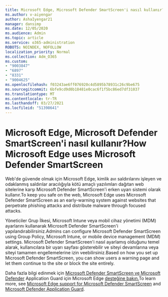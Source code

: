```yaml
---
title: Microsoft Edge, Microsoft Defender SmartScreen'i nasıl kullanır?
ms.author: v-aiyengar
author: AshaIyengar21
manager: dansimp
ms.date: 12/05/2020
ms.audience: Admin
ms.topic: article
ms.service: o365-administration
ROBOTS: NOINDEX, NOFOLLOW
localization_priority: Normal
ms.collection: Adm_O365
ms.custom:
- "9003847"
- "6897"
- "8331"
- "9004625"
ms.openlocfilehash: f03243ae6ff076920c4d5895b78931c26c9be675
ms.sourcegitcommit: 6bfe9cd9d0b18481e0cac6f1f5bc86ed7df31037
ms.translationtype: MT
ms.contentlocale: tr-TR
ms.lasthandoff: 03/27/2021
ms.locfileid: "51398641"
---
```

# <a name="how-microsoft-edge-uses-microsoft-defender-smartscreen"></a><span data-ttu-id="b6240-102">Microsoft Edge, Microsoft Defender SmartScreen'i nasıl kullanır?</span><span class="sxs-lookup"><span data-stu-id="b6240-102">How Microsoft Edge uses Microsoft Defender SmartScreen</span></span>

<span data-ttu-id="b6240-103">Web'de güvende olmak için Microsoft Edge, kimlik avı saldırılarını işleyen ve odaklanmış saldırılar aracılığıyla kötü amaçlı yazılımları dağıtan web sitelerine karşı Microsoft Defender SmartScreen'i erken uyarı sistemi olarak kullanır.</span><span class="sxs-lookup"><span data-stu-id="b6240-103">To keep you safe on the web, Microsoft Edge uses Microsoft Defender SmartScreen as an early-warning system against websites that perpetrate phishing attacks and distribute malware through focused attacks.</span></span>

<span data-ttu-id="b6240-104">Yöneticiler Grup İlkesi, Microsoft Intune veya mobil cihaz yönetimi (MDM) ayarlarını kullanarak Microsoft Defender SmartScreen'i yapılandırabilirsiniz.</span><span class="sxs-lookup"><span data-stu-id="b6240-104">Admins can configure Microsoft Defender SmartScreen using Group Policy, Microsoft Intune, or mobile device management (MDM) settings.</span></span> <span data-ttu-id="b6240-105">Microsoft Defender SmartScreen'i nasıl ayarlamış olduğunu temel alarak, kullanıcılara bir uyarı sayfası gösterebilir ve siteyi devamlarına veya siteyi tamamen engellemelerine izin veebilirsiniz.</span><span class="sxs-lookup"><span data-stu-id="b6240-105">Based on how you set up Microsoft Defender SmartScreen, you can show users a warning page and let them continue to the site or block the site entirely.</span></span>

<span data-ttu-id="b6240-106">Daha fazla bilgi edinmek için [Microsoft Defender SmartScreen ve Microsoft Defender](https://go.microsoft.com/fwlink/?linkid=2133081) Application Guard için Microsoft Edge [desteğine bakın.](https://go.microsoft.com/fwlink/?linkid=2132839)</span><span class="sxs-lookup"><span data-stu-id="b6240-106">To learn more, see [Microsoft Edge support for Microsoft Defender SmartScreen](https://go.microsoft.com/fwlink/?linkid=2133081) and [Microsoft Defender Application Guard](https://go.microsoft.com/fwlink/?linkid=2132839).</span></span>